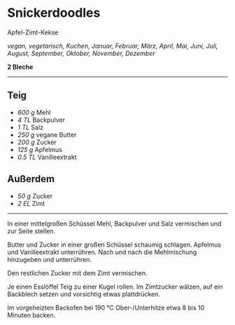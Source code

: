 # Snickerdoodles

Apfel-Zimt-Kekse

*vegan, vegetarisch, Kuchen, Januar, Februar, März, April, Mai, Juni, Juli, August, September, Oktober, November, Dezember*

**2 Bleche**

---

## Teig

- *600 g* Mehl
- *4 TL* Backpulver
- *1 TL* Salz
- *250 g* vegane Butter
- *200 g* Zucker
- *125 g* Apfelmus
- *0.5 TL* Vanilleextrakt

## Außerdem

- *50 g* Zucker
- *2 EL* Zimt
---

In einer mittelgroßen Schüssel Mehl, Backpulver und Salz vermischen und zur Seite stellen.

Butter und Zucker in einer großen Schüssel schaumig schlagen. Apfelmus und Vanilleextrakt unterrühren. Nach und nach die Mehlmischung hinzugeben und unterrühren.

Den restlichen Zucker mit dem Zimt vermischen.

Je einen Esslöffel Teig zu einer Kugel rollen. Im Zimtzucker wälzen, auf ein Backblech setzen und vorsichtig etwas plattdrücken. 

Im vorgeheizten Backofen bei 190 °C Ober-/Unterhitze etwa 8 bis 10 Minuten backen.
